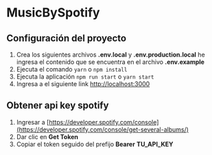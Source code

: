 # MusicBySpotify

## Configuración del proyecto

1. Crea los siguientes archivos **.env.local** y **.env.production.local** he ingresa el contenido que se encuentra en el archivo **.env.example**
2. Ejecuta el comando `yarn` o `npm install`
3. Ejecuta la aplicación `npm run start` o `yarn start`
4. Ingresa a el siguiente link [http://localhost:3000](http://localhost:3000)

## Obtener api key spotify
1. Ingresar a [https://developer.spotify.com/console](https://developer.spotify.com/console/get-several-albums/)
2. Dar clic en **Get Token**
3. Copiar el token seguido del prefijo **Bearer** **TU_API_KEY**

